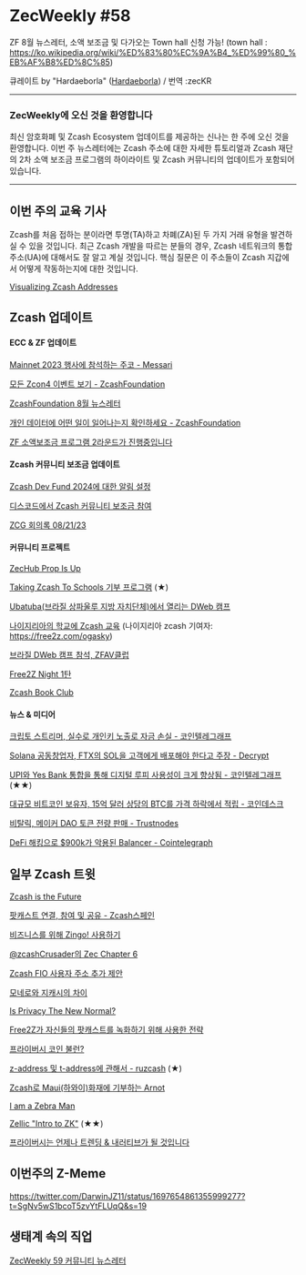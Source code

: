 # ZecWeekly #58

ZF 8월 뉴스레터, 소액 보조금 및 다가오는 Town hall 신청 가능! (town hall : https://ko.wikipedia.org/wiki/%ED%83%80%EC%9A%B4_%ED%99%80_%EB%AF%B8%ED%8C%85)

큐레이트 by "Hardaeborla" ([Hardaeborla](https://twitter.com/ayanlajaadebola)) / 번역 :zecKR


---

### ZecWeekly에 오신 것을 환영합니다

최신 암호화폐 및 Zcash Ecosystem 업데이트를 제공하는 신나는 한 주에 오신 것을 환영합니다. 이번 주 뉴스레터에는 Zcash 주소에 대한 자세한 튜토리얼과 Zcash 재단의 2차 소액 보조금 프로그램의 하이라이트 및 Zcash 커뮤니티의 업데이트가 포함되어 있습니다.

---

## 이번 주의 교육 기사 

Zcash를 처음 접하는 분이라면 투명(TA)하고 차폐(ZA)된 두 가지 거래 유형을 발견하실 수 있을 것입니다. 최근 Zcash 개발을 따르는 분들의 경우, Zcash 네트워크의 통합 주소(UA)에 대해서도 잘 알고 계실 것입니다. 핵심 질문은 이 주소들이 Zcash 지갑에서 어떻게 작동하는지에 대한 것입니다.

[Visualizing Zcash Addresses](https://wiki.zechub.xyz/visualizing-zcash-addresses) 



## Zcash 업데이트


#### ECC & ZF 업데이트

[Mainnet 2023 행사에 참석하는 주코 - Messari](https://twitter.com/MessariCrypto/status/1696289078743060668?t=BoeIGgLj-1E5a0gG3EmSyg&s=19) 

[모든 Zcon4 이벤트 보기 - ZcashFoundation](https://twitter.com/ZcashFoundation/status/1697683679017910761?t=O1BOX3KBRlhMa5O-1UySCw&s=19) 

[ZcashFoundation 8월 뉴스레터](https://zfnd.org/zcash-foundation-august-2023-newsletter/) 

[개인 데이터에 어떤 일이 일어나는지 확인하세요 - ZcashFoundation](https://twitter.com/ZcashFoundation/status/1696220390081630649?t=kR1czvJRrTwyRow3VUZhGg&s=19) 

[ZF 소액보조금 프로그램 2라운드가 진행중입니다](https://twitter.com/ZcashFoundation/status/1697683688543182961?t=q99lgXcT5yTvodQwXnTYgA&s=19)


#### Zcash 커뮤니티 보조금 업데이트


[Zcash Dev Fund 2024에 대한 알림 설정](https://twitter.com/zerodartz/status/1696520352665604280?t=GUqwlspErtJtqlpQbH_Rgw&s=19) 

[디스코드에서 Zcash 커뮤니티 보조금 참여](https://twitter.com/ZcashCommGrants/status/1696965307376586818?t=wcyWJ76a1EBEM3NqX9WsaQ&s=19) 

[ZCG 회의록 08/21/23](https://forum.zcashcommunity.com/t/zcash-community-grants-meeting-minutes-8-21-23/45505)



#### 커뮤니티 프로젝트

[ZecHub Prop Is Up](https://twitter.com/dismad8/status/1696938238555074730?t=0Yb3-ZUaHnlXFIC5O459FQ&s=19) 

[Taking Zcash To Schools 기부 프로그램](https://twitter.com/OGA4SKY/status/1697400463170122019?t=YZY9lJs0TELKwXsA4Bz83g&s=19) (★)

[Ubatuba(브라질 상파울루 지방 자치단체)에서 열리는 DWeb 캠프](https://twitter.com/zcashbrazil/status/1697612560969695382?t=Fcq2nX6Ed2Q52YUgZx_72g&s=19) 

[나이지리아의 학교에 Zcash 교육](https://twitter.com/OGA4SKY/status/1696970219296600519?t=CWr0KJify-LyleO59bQvzg&s=19) (나이지리아 zcash 기여자: https://free2z.com/ogasky)

[브라질 DWeb 캠프 참석, ZFAV클럽](https://twitter.com/ZFAVClub/status/1697614302838919574?t=CTegZAaM3xLuszXeS78BpQ&s=19) 

[Free2Z Night 1탄](https://twitter.com/gordonesroo/status/1696578807254118624?t=wCEEiZAP7Kev63zJv4Kb7w&s=19) 

[Zcash Book Club](https://twitter.com/zcashesp/status/1697268356716359990?t=-bJB-XkhEf2Pi7RRemq38g&s=19)



#### 뉴스 & 미디어

[크립토 스트리머, 실수로 개인키 노출로 자금 손실 - 코인텔레그래프](https://cointelegraph.com/news/brazilian-crypto-streamer-loses-50k-by-exposing-private-key) 

[Solana 공동창업자, FTX의 SOL을 고객에게 배포해야 한다고 주장 - Decrypt](https://decrypt.co/154663/solana-cofounder-says-ftx-sol-should-distributed-customers) 

[UPI와 Yes Bank 통합을 통해 디지털 루피 사용성이 크게 향상됨 - 코인텔레그래프](https://cointelegraph.com/news/digital-rupee-gets-big-usability-boost-through-yes-bank-integration-with-upi) (★★)

[대규모 비트코인 보유자, 15억 달러 상당의 BTC를 가격 하락에서 적립 - 코인데스크](https://www.coindesk.com/markets/2023/09/01/large-bitcoin-holders-accumulate-15b-worth-of-btc-as-price-wavers/) 

[비탈릭, 메이커 DAO 토큰 전량 판매 - Trustnodes](https://www.trustnodes.com/2023/09/03/vitalik-buterin-ditches-mkr)

[DeFi 해킹으로 $900k가 악용된 Balancer - Cointelegraph](https://cointelegraph.com/news/balancer-protocol-exploited-for-900k-as-defi-hacks-mount-finance-redefined) 


## 일부 Zcash 트윗

[Zcash is the Future](https://twitter.com/splitcoincom/status/1696582966867312770?t=fPvCQCwlU8bDgfiJz8SeQg&s=19) 

[팟캐스트 연결, 참여 및 공유 - Zcash스페인](https://twitter.com/ZcastEsp/status/1697256155272368545?t=Crhrt2iQgRZ54ZxI1mczjQ&s=19) 

[비즈니스를 위해 Zingo! 사용하기](https://twitter.com/ZingoLabs/status/1696211862470230294?t=Krkokr7jE2hsgDuf0rn0og&s=19) 

[@zcashCrusader의 Zec Chapter 6](https://twitter.com/ZcashCrusader/status/1696758204569735236?t=pCZ8EDpVvF_-_cEi7wb0ng&s=19) 

[Zcash FIO 사용자 주소 추가 제안](https://twitter.com/zcashesp/status/1697271330771468600?t=W9rd0BmuO0IpDxojXxviJQ&s=19) 

[모네로와 지캐시의 차이](https://twitter.com/MKjrstad/status/1695814999405379672?t=tHO0cqpINCiv1XoqGr5s4w&s=19) 

[Is Privacy The New Normal?](https://twitter.com/techmindsmentor/status/1697838511922241631?t=tczFIS7hSR-iZtCF-YID9A&s=19) 

[Free2Z가 자신들의 팟캐스트를 녹화하기 위해 사용한 전략](https://twitter.com/zcashesp/status/1697781752125698088?t=zzsWn-8jdFMebCdBEEL40g&s=19) 

[프라이버시 코인 불런?](https://twitter.com/NagatoDharma/status/1697609324003045867?t=0EOMchNKit9pOuCnueCKog&s=19) 

[z-address 및 t-address에 관해서 - ruzcash](https://twitter.com/ruzcash/status/1697830481381790120?t=lwf_XUkmsB3PuWapHXBXWQ&s=19) (★)

[Zcash로 Maui(하와이)화재에 기부하는 Arnot](https://twitter.com/aarnott/status/1697753434097938653?t=VlF4plbfsFoasDliSPvTIg&s=19) 

[I am a Zebra Man](https://twitter.com/yoditarX/status/1697739731595899157?t=ccumO9xFA8dMDFsqCBTEsg&s=19) 

[Zellic "Intro to ZK"](https://twitter.com/zellic_io/status/1697710984486678707?t=yFMnvjm8_5fS_Q2Lbk9s0Q&s=19) (★★)

[프라이버시는 언제나 트렌딩 & 내러티브가 될 것입니다](https://twitter.com/michae2xl/status/1697699658355609978?t=rkWQVQWaQaUvjDwy1Nc4BQ&s=19)



## 이번주의 Z-Meme

[https://twitter.com/DarwinJZ11/status/1697654861355999277?t=SgNv5wS1bcoT5zvYtFLUqQ&s=19 ](https://twitter.com/DarwinJZ11/status/1697654861355999277?t=SgNv5wS1bcoT5zvYtFLUqQ&s=19) 


## 생태계 속의 직업

[ZecWeekly 59 커뮤니티 뉴스레터](https://app.dework.xyz/zechub-2424/board?taskId=10e66543-6af4-4a2b-b48b-5b3da8326f4b)
